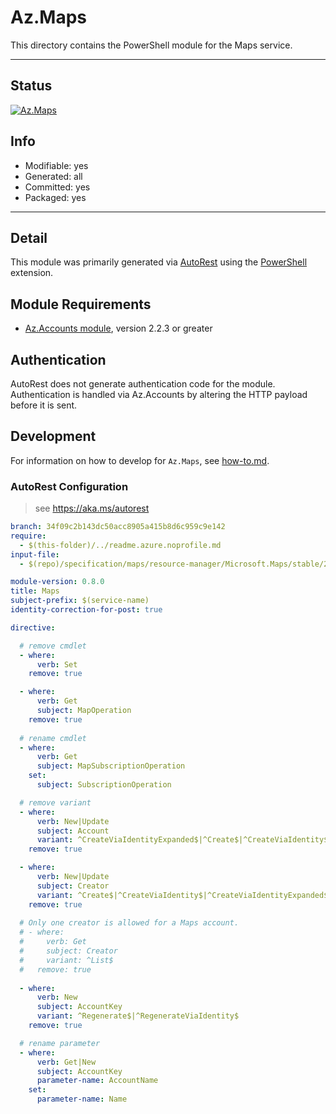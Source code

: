 <!-- region Generated -->
# Az.Maps
This directory contains the PowerShell module for the Maps service.

---
## Status
[![Az.Maps](https://img.shields.io/powershellgallery/v/Az.Maps.svg?style=flat-square&label=Az.Maps "Az.Maps")](https://www.powershellgallery.com/packages/Az.Maps/)

## Info
- Modifiable: yes
- Generated: all
- Committed: yes
- Packaged: yes

---
## Detail
This module was primarily generated via [AutoRest](https://github.com/Azure/autorest) using the [PowerShell](https://github.com/Azure/autorest.powershell) extension.

## Module Requirements
- [Az.Accounts module](https://www.powershellgallery.com/packages/Az.Accounts/), version 2.2.3 or greater

## Authentication
AutoRest does not generate authentication code for the module. Authentication is handled via Az.Accounts by altering the HTTP payload before it is sent.

## Development
For information on how to develop for `Az.Maps`, see [how-to.md](how-to.md).
<!-- endregion -->

### AutoRest Configuration
> see https://aka.ms/autorest

``` yaml
branch: 34f09c2b143dc50acc8905a415b8d6c959c9e142
require:
  - $(this-folder)/../readme.azure.noprofile.md
input-file:
  - $(repo)/specification/maps/resource-manager/Microsoft.Maps/stable/2021-02-01/maps-management.json

module-version: 0.8.0
title: Maps
subject-prefix: $(service-name)
identity-correction-for-post: true

directive:

  # remove cmdlet
  - where:
      verb: Set
    remove: true

  - where: 
      verb: Get
      subject: MapOperation
    remove: true
  
  # rename cmdlet
  - where:
      verb: Get
      subject: MapSubscriptionOperation
    set:
      subject: SubscriptionOperation

  # remove variant
  - where:
      verb: New|Update
      subject: Account
      variant: ^CreateViaIdentityExpanded$|^Create$|^CreateViaIdentity$|^Update$|^UpdateViaIdentity$
    remove: true

  - where:
      verb: New|Update
      subject: Creator
      variant: ^Create$|^CreateViaIdentity$|^CreateViaIdentityExpanded$|^Update$|^UpdateViaIdentity$
    remove: true
  
  # Only one creator is allowed for a Maps account.
  # - where:
  #     verb: Get
  #     subject: Creator
  #     variant: ^List$
  #   remove: true
  
  - where:
      verb: New
      subject: AccountKey
      variant: ^Regenerate$|^RegenerateViaIdentity$
    remove: true

  # rename parameter
  - where:
      verb: Get|New
      subject: AccountKey
      parameter-name: AccountName 
    set:
      parameter-name: Name
```

